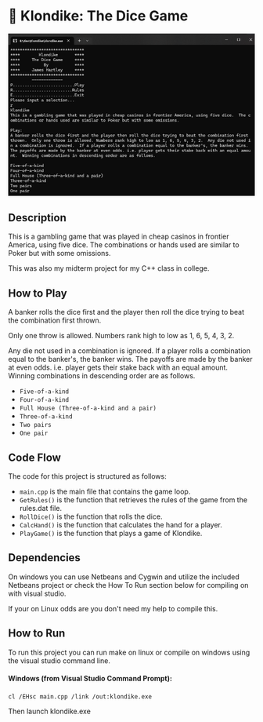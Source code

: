 # 🎲 Klondike: The Dice Game
![Klondike](screenshot.png)

## Description
This is a gambling game that was played in cheap casinos in frontier America, using five dice.  The combinations or hands used are similar to Poker but with some omissions.

This was also my midterm project for my C++ class in college.

## How to Play
A banker rolls the dice first and the player then roll the dice trying to beat the combination first thrown.
  
Only one throw is allowed. Numbers rank high to low as 1, 6, 5, 4, 3, 2.  

Any die not used in a combination is ignored.  If a player rolls a combination equal to the banker's, the banker wins. The payoffs are made by the banker at even odds. i.e. player gets their stake back with an equal amount.  Winning combinations in descending order are as follows.

* `Five-of-a-kind`
* `Four-of-a-kind`
* `Full House (Three-of-a-kind and a pair)`
* `Three-of-a-kind`
* `Two pairs`
* `One pair`

## Code Flow

The code for this project is structured as follows:

* `main.cpp` is the main file that contains the game loop.
* `GetRules()` is the function that retrieves the rules of the game from the rules.dat file.
* `RollDice()` is the function that rolls the dice.
* `CalcHand()` is the function that calculates the hand for a player.
* `PlayGame()` is the function that plays a game of Klondike.

## Dependencies

On windows you can use Netbeans and Cygwin and utilize the included Netbeans project or check the How To Run section below for compiling on with visual studio.

If your on Linux odds are you don't need my help to compile this.

## How to Run

To run this project you can run make on linux or compile on windows using the visual studio command line.

#### Windows (from Visual Studio Command Prompt):

`cl /EHsc main.cpp /link /out:klondike.exe`

Then launch klondike.exe